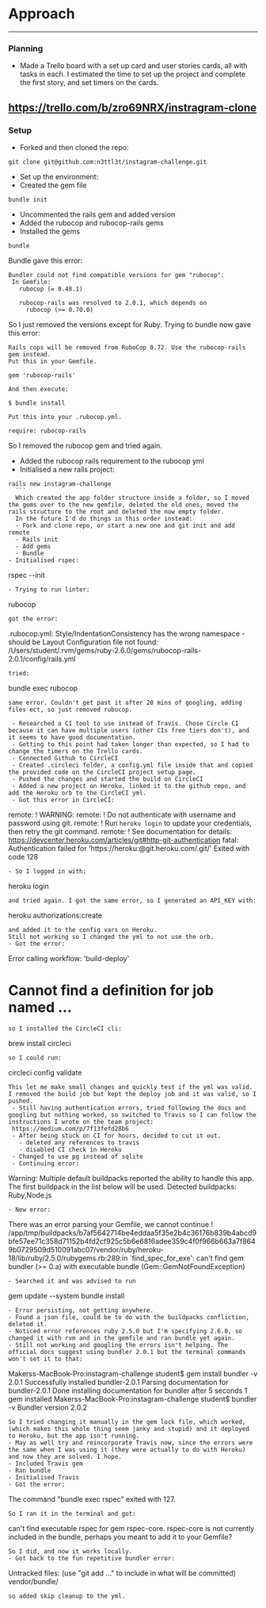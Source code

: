 # Approach
---
### Planning

- Made a Trello board with a set up card and user stories cards, all with tasks in each. I estimated the time to set up the project and complete the first story, and set timers on the cards.

 https://trello.com/b/zro69NRX/instragram-clone
---
### Setup

- Forked and then cloned the repo:
```
git clone git@github.com:n3ttl3t/instagram-challenge.git
```
- Set up the environment:
 - Created the gem file
```
bundle init
```
 - Uncommented the rails gem and added version
 - Added the rubocop and rubocop-rails gems
 - Installed the gems
 ```
bundle
 ```
 Bundle gave this error:
 ```
 Bundler could not find compatible versions for gem "rubocop":
  In Gemfile:
    rubocop (= 0.48.1)

    rubocop-rails was resolved to 2.0.1, which depends on
      rubocop (>= 0.70.0)
 ```
 So I just removed the versions except for Ruby. Trying to bundle now gave this error:

   ```
   Rails cops will be removed from RuboCop 0.72. Use the rubocop-rails gem instead.
   Put this in your Gemfile.

   gem 'rubocop-rails'

   And then execute:

   $ bundle install

   Put this into your .rubocop.yml.

   require: rubocop-rails
   ```
   So I removed the rubocop gem and tried again.
  - Added the rubocop rails requirement to the rubocop yml
  - Initialised a new rails project:
  ```
rails new instagram-challenge
    ```
    Which created the app folder structure inside a folder, so I moved the gems over to the new gemfile, deleted the old ones, moved the rails structure to the root and deleted the now empty folder.
    In the future I'd do things in this order instead:
    - Fork and clone repo, or start a new one and git init and add remote
    - Rails init
    - Add gems
    - Bundle
 - Initialised rspec:
  ```
rspec --init
  ```
  - Trying to run linter:
  ```
rubocop
  ```
got the error:
```
.rubocop.yml: Style/IndentationConsistency has the wrong namespace - should be Layout
Configuration file not found: /Users/student/.rvm/gems/ruby-2.6.0/gems/rubocop-rails-2.0.1/config/rails.yml
```
tried:
```
bundle exec rubocop
```
same error. Couldn't get past it after 20 mins of googling, adding files ect, so just removed rubocop.

 - Researched a CI tool to use instead of Travis. Chose Circle CI because it can have multiple users (other CIs free tiers don't), and it seems to have good documentation.
 - Getting to this point had taken longer than expected, so I had to change the timers on the Trello cards.
 - Connected Github to CircleCI
 - Created .circleci folder, a config.yml file inside that and copied the provided code on the CircleCI project setup page.
 - Pushed the changes and started the build on CircleCI
 - Added a new project on Heroku, linked it to the github repo, and add the Heroku orb to the CircleCI yml.
 - Got this error in CircleCI:
 ```
remote: !	WARNING:
remote: !	Do not authenticate with username and password using git.
remote: !	Run `heroku login` to update your credentials, then retry the git command.
remote: !	See documentation for details: https://devcenter.heroku.com/articles/git#http-git-authentication
fatal: Authentication failed for 'https://heroku:@git.heroku.com/.git/'
Exited with code 128
 ```
 - So I logged in with:
 ```
heroku login
 ```
 and tried again. I got the same error, so I generated an API_KEY with:
 ```
heroku authorizations:create
 ```
and added it to the config vars on Heroku.
Still not working so I changed the yml to not use the orb.
 - Got the error:
```
Error calling workflow: 'build-deploy'
# Cannot find a definition for job named ...
```
so I installed the CircleCI cli:
```
brew install circleci
```
so I could run:
```
circleci config validate
```
This let me make small changes and quickly test if the yml was valid. I removed the build job but kept the deploy job and it was valid, so I pushed.
 - Still having authentication errors, tried following the docs and googling but nothing worked, so switched to Travis so I can follow the instructions I wrote on the team project:
 https://medium.com/p/7f13fefd28b6
 - After being stuck on CI for hours, decided to cut it out.
   - deleted any references to travis
   - disabled CI check in Heroku
 - Changed to use pg instead of sqlite
 - Continuing error:
 ```
 Warning: Multiple default buildpacks reported the ability to handle this app. The first buildpack in the list below will be used.
 			Detected buildpacks: Ruby,Node.js
 ```
 - New error:
 ```
 There was an error parsing your Gemfile, we cannot continue
 !     /app/tmp/buildpacks/b7af5642714be4eddaa5f35e2b4c36176b839b4abcd9bfe57ee71c358d71152b4fd2cf925c5b6e6816adee359c4f0f966b663a7f8649b0729509d510091abc07/vendor/ruby/heroku-18/lib/ruby/2.5.0/rubygems.rb:289:in `find_spec_for_exe': can't find gem bundler (>= 0.a) with executable bundle (Gem::GemNotFoundException)
 ```
 - Searched it and was advised to run
 ```
 gem update --system
 bundle install
 ```
 - Error persisting, not getting anywhere.
 - Found a json file, could be to do with the buildpacks confliction, deleted it.
 - Noticed error references ruby 2.5.0 but I'm specifying 2.6.0, so changed it with rvm and in the gemfile and ran bundle yet again.
 - Still not working and googling the errors isn't helping. The official docs suggest using bundler 2.0.1 but the terminal commands won't set it to that:
 ```
 Makerss-MacBook-Pro:instagram-challenge student$ gem install bundler -v 2.0.1
 Successfully installed bundler-2.0.1
 Parsing documentation for bundler-2.0.1
 Done installing documentation for bundler after 5 seconds
 1 gem installed
 Makerss-MacBook-Pro:instagram-challenge student$ bundler -v
 Bundler version 2.0.2
 ```
 So I tried changing it manually in the gem lock file, which worked, (which makes this whole thing seem janky and stupid) and it deployed to Heroku, but the app isn't running.
 - May as well try and reincorporate Travis now, since the errors were the same when I was using it (they were actually to do with Heroku) and now they are solved. I hope.
 - Included Travis gem
 - Ran bundle
 - Initialised Travis
 - Got the error:
 ```
 The command "bundle exec rspec" exited with 127.
 ```
 So I ran it in the terminal and got:
 ```
 can't find executable rspec for gem rspec-core. rspec-core is not currently included in
  the bundle, perhaps you meant to add it to your Gemfile?
  ```
 So I did, and now it works locally.
 - Got back to the fun repetitive bundler error:
 ```
 Untracked files:
   (use "git add <file>..." to include in what will be committed)
 	vendor/bundle/
 ```
 so added skip cleanup to the yml.
